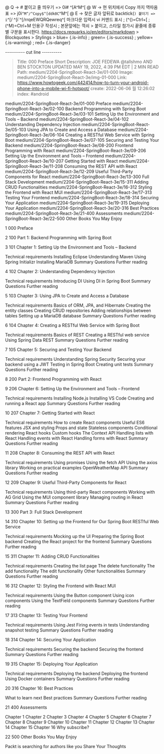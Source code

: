 @ Q -> # 붙이고 줄 띄우기 => 0i# ^[A^M^[
@ W -> 현 위치에서 Copy 까지 역따옴표 => j0i```^M^/^Copy$^[ddk0C```^M^[
@ E -> 찾은 글자 앞뒤로 backtick(`) 붙이기 => i`^[/ ^[i`^[/rrqeEWQRQewreq^[
    마크다운 입력시 vi 커맨드 표시 ; (^{)=Ctrl+[ ; (^M)=Ctrl+M
    인용구 작성시 ; 본문앞에는 꺽쇠 > 붙이고, 스타일 첨가시 끝줄에 종류별 구분을 표시한다.
    https://docs.requarks.io/en/editors/markdown > Blockquotes > Stylings >
    blue= {.is-info} ; green= {.is-success} ; yellow= {.is-warning} ; red= {.is-danger}

---------- cut line ----------


> Title: 000 Preface
> Short Description: JOE FEDEWA @tallshmo AND BEN STOCKTON UPDATED MAY 19, 2022, 4:39 PM EDT | 2 MIN READ
> Path: medium/2204-SpringBoot-React-3e/01-000
> Image: medium/2204-SpringBoot-React-3e/img-01-000
> Link: https://www.howtogeek.com/442414/how-to-turn-your-android-phone-into-a-mobile-wi-fi-hotspot/
> create: 2022-06-06 월 12:26:02
> index: #android




medium/2204-SpringBoot-React-3e/01-000 Preface
medium/2204-SpringBoot-React-3e/02-100 Backend Programming with Spring Boot
medium/2204-SpringBoot-React-3e/03-101 Setting Up the Environment and Tools – Backend
medium/2204-SpringBoot-React-3e/04-102 Understanding Dependency Injection
medium/2204-SpringBoot-React-3e/05-103 Using JPA to Create and Access a Database
medium/2204-SpringBoot-React-3e/06-104 Creating a RESTful Web Service with Spring Boot
medium/2204-SpringBoot-React-3e/07-105 Securing and Testing Your Backend
medium/2204-SpringBoot-React-3e/08-200 Frontend Programming with React
medium/2204-SpringBoot-React-3e/09-206 Setting Up the Environment and Tools – Frontend
medium/2204-SpringBoot-React-3e/10-207 Getting Started with React
medium/2204-SpringBoot-React-3e/11-208 Consuming the REST API with React
medium/2204-SpringBoot-React-3e/12-209 Useful Third-Party Components for React
medium/2204-SpringBoot-React-3e/13-300 Full Stack Development
medium/2204-SpringBoot-React-3e/15-311 Adding CRUD Functionalities
medium/2204-SpringBoot-React-3e/16-312 Styling the Frontend with React MUI
medium/2204-SpringBoot-React-3e/17-313 Testing Your Frontend
medium/2204-SpringBoot-React-3e/18-314 Securing Your Application
medium/2204-SpringBoot-React-3e/19-315 Deploying Your Application
medium/2204-SpringBoot-React-3e/20-316 Best Practices
medium/2204-SpringBoot-React-3e/21-400 Assessments
medium/2204-SpringBoot-React-3e/22-500 Other Books You May Enjoy



1 000 Preface

2 100 Part 1: Backend Programming with Spring Boot

3 101 Chapter 1: Setting Up the Environment and Tools – Backend

Technical requirements
Installing Eclipse
Understanding Maven
Using Spring Initializr
Installing MariaDB
Summary
Questions
Further reading

4 102 Chapter 2: Understanding Dependency Injection

Technical requirements
Introducing DI
Using DI in Spring Boot
Summary
Questions
Further reading

5 103 Chapter 3: Using JPA to Create and Access a Database

Technical requirements
Basics of ORM, JPA, and Hibernate
Creating the entity classes
Creating CRUD repositories
Adding relationships between tables
Setting up a MariaDB database
Summary
Questions
Further reading

6 104 Chapter 4: Creating a RESTful Web Service with Spring Boot

Technical requirements
Basics of REST
Creating a RESTful web service
Using Spring Data REST
Summary
Questions
Further reading

7 105 Chapter 5: Securing and Testing Your Backend

Technical requirements
Understanding Spring Security
Securing your backend using a JWT
Testing in Spring Boot
Creating unit tests
Summary
Questions
Further reading

8 200 Part 2: Frontend Programming with React

9 206 Chapter 6: Setting Up the Environment and Tools – Frontend

Technical requirements
Installing Node.js
Installing VS Code
Creating and running a React app
Summary
Questions
Further reading

10 207 Chapter 7: Getting Started with React

Technical requirements
How to create React components
Useful ES6 features
JSX and styling
Props and state
Stateless components
Conditional rendering
React hooks
Custom hooks
The Context API
Handling lists with React
Handling events with React
Handling forms with React
Summary
Questions
Further reading

11 208 Chapter 8: Consuming the REST API with React

Technical requirements
Using promises
Using the fetch API
Using the axios library
Working on practical examples
OpenWeatherMap API
Summary
Questions
Further reading

12 209 Chapter 9: Useful Third-Party Components for React

Technical requirements
Using third-party React components
Working with AG Grid
Using the MUI component library
Managing routing in React
Summary
Questions
Further reading

13 300 Part 3: Full Stack Development

14 310 Chapter 10: Setting up the Frontend for Our Spring Boot RESTful Web Service

Technical requirements
Mocking up the UI
Preparing the Spring Boot backend
Creating the React project for the frontend
Summary
Questions
Further reading

15 311 Chapter 11: Adding CRUD Functionalities

Technical requirements
Creating the list page
The delete functionality
The add functionality
The edit functionality
Other functionalities
Summary
Questions
Further reading

16 312 Chapter 12: Styling the Frontend with React MUI

Technical requirements
Using the Button component
Using icon components
Using the TextField components
Summary
Questions
Further reading

17 313 Chapter 13: Testing Your Frontend

Technical requirements
Using Jest
Firing events in tests
Understanding snapshot testing
Summary
Questions
Further reading

18 314 Chapter 14: Securing Your Application

Technical requirements
Securing the backend
Securing the frontend
Summary
Questions
Further reading

19 315 Chapter 15: Deploying Your Application

Technical requirements
Deploying the backend
Deploying the frontend
Using Docker containers
Summary
Questions
Further reading

20 316 Chapter 16: Best Practices

What to learn next
Best practices
Summary
Questions
Further reading

21 400 Assessments

Chapter 1
Chapter 2
Chapter 3
Chapter 4
Chapter 5
Chapter 6
Chapter 7
Chapter 8
Chapter 9
Chapter 10
Chapter 11
Chapter 12
Chapter 13
Chapter 14
Chapter 15
Chapter 16
Why subscribe?

22 500 Other Books You May Enjoy

Packt is searching for authors like you
Share Your Thoughts

